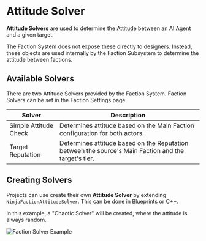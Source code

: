 # Attitude Solver
<primary-label ref="factions"/>

**Attitude Solvers** are used to determine the Attitude between an AI Agent and a given target. 

The Faction System does not expose these directly to designers. Instead, these objects are used internally by the 
Faction Subsystem to determine the attitude between factions.

## Available Solvers

There are two Attitude Solvers provided by the Faction System. Faction Solvers can be set in the Faction Settings page.

| Solver                | Description                                                                                          |
|-----------------------|------------------------------------------------------------------------------------------------------|
| Simple Attitude Check | Determines attitude based on the Main Faction configuration for both actors.                         |
| Target Reputation     | Determines attitude based on the Reputation between the source's Main Faction and the target's tier. |

## Creating Solvers

Projects can use create their own **Attitude Solver** by extending `NinjaFactionAttitudeSolver`. This can be done in 
Blueprints or C++.

In this example, a "Chaotic Solver" will be created, where the attitude is always random.

<tabs group="sample">
     <tab title="Blueprint" group-key="bp">
        <img src="fct_solver_example.png" alt="Faction Solver Example" thumbnail="true" border-effect="line"/>
    </tab>
    <tab title="C++" group-key="cpp">
        <code-block lang="C++" src="fct_chaotic_solver.h"/>
        <br/>
        <code-block lang="C++" src="fct_chaotic_solver.cpp"/>
    </tab>
</tabs>
